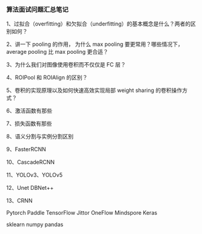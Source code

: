 ###                                                                    算法面试问题汇总笔记

1、过拟合（overfitting）和欠拟合（underfitting）的基本概念是什么？两者的区别如何？

2、讲一下 pooling 的作用， 为什么 max pooling 要更常用？哪些情况下，average pooling 比 max pooling 更合适？

3、为什么我们对图像使用卷积而不仅仅是 FC 层？

4、ROIPool 和 ROIAlign 的区别？


5、卷积的实现原理以及如何快速高效实现局部 weight sharing 的卷积操作方式？

6、激活函数有那些

7、损失函数有那些

8、语义分割与实例分割区别

9、FasterRCNN

10、CascadeRCNN

11、YOLOv3、YOLOv5

12、Unet DBNet++

13、CRNN


Pytorch
Paddle
TensorFlow
Jittor
OneFlow
Mindspore
Keras

sklearn
numpy
pandas


